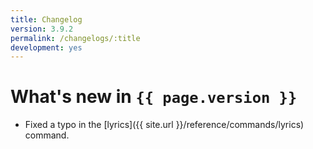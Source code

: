 ```yaml
---
title: Changelog
version: 3.9.2
permalink: /changelogs/:title
development: yes
---
```


# What's new in `{{ page.version }}`
- Fixed a typo in the [lyrics]({{ site.url }}/reference/commands/lyrics) command.
